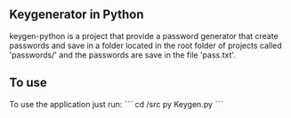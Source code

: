 ## Keygenerator in Python
keygen-python is a project that provide a password generator that create passwords and save in a folder located in the root folder of projects called 'passwords/' and the passwords are save in the file 'pass.txt'.

## To use
To use the application just run:
ˋˋˋ
cd /src
py Keygen.py
ˋˋˋ

